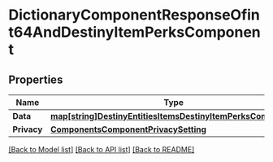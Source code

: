 # DictionaryComponentResponseOfint64AndDestinyItemPerksComponent

## Properties
Name | Type | Description | Notes
------------ | ------------- | ------------- | -------------
**Data** | [**map[string]DestinyEntitiesItemsDestinyItemPerksComponent**](Destiny.Entities.Items.DestinyItemPerksComponent.md) |  | [optional] 
**Privacy** | [**ComponentsComponentPrivacySetting**](Components.ComponentPrivacySetting.md) |  | [optional] 

[[Back to Model list]](../README.md#documentation-for-models) [[Back to API list]](../README.md#documentation-for-api-endpoints) [[Back to README]](../README.md)



